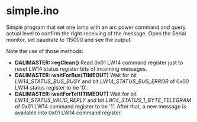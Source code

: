 # simple.ino

Simple program that set one lamp with an arc power command and query actual level to confirm the right receiving of the message. Open the Serial monitor, set baudrate to 115000 and see the output.

Note the use of those methods:

* **DALIMASTER::regClean()**
  Read 0x01 LW14 command register just to reset LW14 status register bits of incoming messages.
* **DALIMASTER::waitForBus(TIMEOUT)**
  Wait for bit *LW14_STATUS_BUS_BUSY* and bit *LW14_STATUS_BUS_ERROR* of 0x00 LW14 status register to be '0'.
* **DALIMASTER::waitForTel1(TIMEOUT)**
  Wait for bit *LW14_STATUS_VALID_REPLY* and bit *LW14_STATUS_1_BYTE_TELEGRAM* of 0x01 LW14 command register to be '1'. After that, a new message is available into 0x01 LW14 command register.
